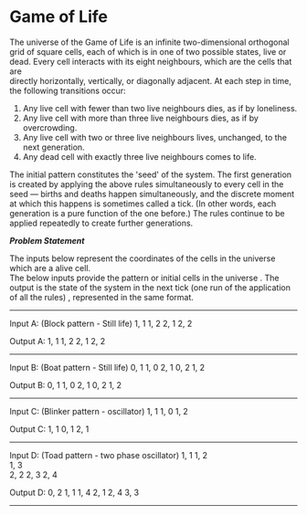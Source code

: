 # Game of Life

The universe of the Game of Life is an infinite two-dimensional orthogonal grid of square cells,
each of which is in one
of two possible states, live or dead. Every cell interacts with its eight neighbours, which are the
cells that are  
directly horizontally, vertically, or diagonally adjacent. At each step in time, the following
transitions occur:

1. Any live cell with fewer than two live neighbours dies, as if by loneliness.
2. Any live cell with more than three live neighbours dies, as if by overcrowding.
3. Any live cell with two or three live neighbours lives, unchanged, to the next generation.
4. Any dead cell with exactly three live neighbours comes to life.

The initial pattern constitutes the 'seed' of the system. The first generation is created by applying
the above rules
simultaneously to every cell in the seed — births and deaths happen simultaneously, and the
discrete moment at which
this happens is sometimes called a tick. (In other words, each generation is a pure function of
the one before.) The
rules continue to be applied repeatedly to create further generations.

**_Problem Statement_**

The inputs below represent the coordinates of the cells in the universe which are a alive cell.  
The below inputs provide the pattern or initial cells in the universe . The output is the state of the
system
in the next tick (one run of the application of all the rules) , represented in the same format.

---------------------------------------------------------------------- 

Input A:
(Block pattern - Still life)
1, 1
1, 2
2, 1
2, 2

Output A:
1, 1
1, 2
2, 1
2, 2

--------------------------------------------------------------------- 

Input B:
(Boat pattern - Still life)
0, 1
1, 0
2, 1
0, 2
1, 2

Output B:
0, 1
1, 0
2, 1
0, 2
1, 2

------------------------------------------------------------------------------------------------------------------ 

Input C:
(Blinker pattern - oscillator)
1, 1
1, 0
1, 2

Output C:
1, 1
0, 1
2, 1

 --------------------------------------------------------------------- 
 
Input D:
(Toad pattern - two phase oscillator)
1, 1
1, 2  
1, 3  
2, 2
2, 3
2, 4

Output D:
0, 2
1, 1
1, 4
2, 1
2, 4
3, 3

--------------------------------------------------------------------- 
 
